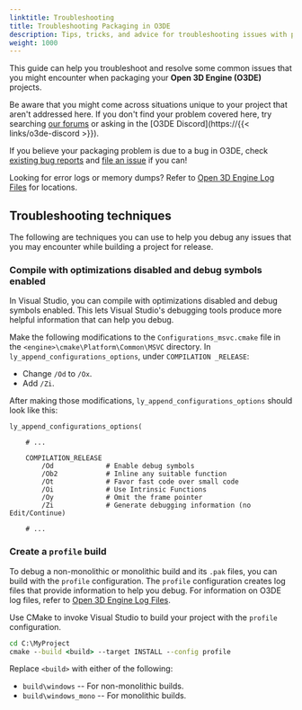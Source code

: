 ```yaml
---
linktitle: Troubleshooting
title: Troubleshooting Packaging in O3DE
description: Tips, tricks, and advice for troubleshooting issues with packaging Open 3D Engine (O3DE) projects.
weight: 1000
---
```


This guide can help you troubleshoot and resolve some common issues that you might encounter when packaging your **Open 3D Engine (O3DE)** projects. 

Be aware that you might come across situations unique to your project that aren't addressed here. If you don't find your problem covered here, try searching [our forums](https://github.com/o3de/o3de/discussions) or asking in the [O3DE Discord](https://{{< links/o3de-discord >}}).

If you believe your packaging problem is due to a bug in O3DE, check [existing bug reports](https://github.com/o3de/o3de/issues) and [file an issue](https://github.com/o3de/o3de/issues/new/choose) if you can!

Looking for error logs or memory dumps? Refer to [Open 3D Engine Log Files](/docs/user-guide/appendix/log-files) for locations.


## Troubleshooting techniques

The following are techniques you can use to help you debug any issues that you may encounter while building a project for release.


### Compile with optimizations disabled and debug symbols enabled

In Visual Studio, you can compile with optimizations disabled and debug symbols enabled. This lets Visual Studio's debugging tools produce more helpful information that can help you debug.

Make the following modifications to the `Configurations_msvc.cmake` file in the `<engine>\cmake\Platform\Common\MSVC` directory. In `ly_append_configurations_options`, under `COMPILATION _RELEASE`:
 - Change `/Od` to `/Ox`.
 - Add `/Zi`.

After making those modifications, `ly_append_configurations_options` should look like this:

```
ly_append_configurations_options(

    # ...

    COMPILATION_RELEASE
        /Od             # Enable debug symbols
        /Ob2            # Inline any suitable function
        /Ot             # Favor fast code over small code
        /Oi             # Use Intrinsic Functions
        /Oy             # Omit the frame pointer
        /Zi             # Generate debugging information (no Edit/Continue)
    
    # ... 
```

### Create a `profile` build

To debug a non-monolithic or monolithic build and its `.pak` files, you can build with the `profile` configuration. The `profile` configuration creates log files that provide information to help you debug. For information on O3DE log files, refer to [Open 3D Engine Log Files](/docs/user-guide/appendix/log-files).

Use CMake to invoke Visual Studio to build your project with the `profile` configuration.

```cmd
cd C:\MyProject
cmake --build <build> --target INSTALL --config profile
```

Replace `<build>` with either of the following:
- `build\windows` -- For non-monolithic builds. 
- `build\windows_mono` -- For monolithic builds.